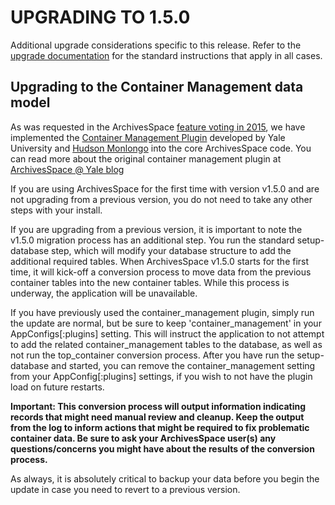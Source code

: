 UPGRADING TO 1.5.0 
==================

Additional upgrade considerations specific to this release. Refer to the [upgrade documentation](https://github.com/archivesspace/archivesspace/blob/master/UPGRADING.md) for the standard instructions that apply in all cases.

Upgrading to the Container Management data model
-------------

As was requested in the ArchivesSpace [feature voting in
2015](https://archivesspace.atlassian.net/browse/AR-1182), we have
implemented the [Container Management
Plugin](https://github.com/hudmol/container_management) developed by Yale University and [Hudson
Monlongo](http://www.hudsonmolonglo.com/) into the core ArchivesSpace code. You can read more about the original container management plugin
at [ArchivesSpace @ Yale
blog](http://campuspress.yale.edu/yalearchivesspace/2014/11/20/managing-content-managing-containers-managing-access/)

If you are using ArchivesSpace for the first time with version v1.5.0 and are not upgrading from a previous version, you do not need to take any other steps with your install. 

If you are upgrading from a previous version, it is important to note the v1.5.0 migration process has an additional step.
You run the standard setup-database step, which will modify your database
structure to add the additional required tables. When ArchivesSpace v1.5.0
starts for the first time, it will kick-off a conversion process to move data from the previous container
tables into the new container tables. While this process is underway, the
application will be unavailable. 

If you have previously used the container_management plugin, simply run the
update are normal, but be sure to keep 'container_management' in your
AppConfigs[:plugins] setting. This will instruct the application to not attempt
to add the related container_management tables to the database, as well as not
run the top_container conversion process. After you have run the setup-database
and started, you can remove the container_management setting from your
AppConfig[:plugins] settings, if you wish to not have the plugin load on
future restarts. 


**Important: This conversion process will output information indicating
records that might need manual review and cleanup. Keep the output
from the log to inform actions that might be required to fix problematic container
data. Be sure to ask your ArchivesSpace user(s) any questions/concerns you might have about the results of the conversion process.**

As always, it is absolutely critical to backup your data before you begin the update in case
you need to revert to a previous version.
